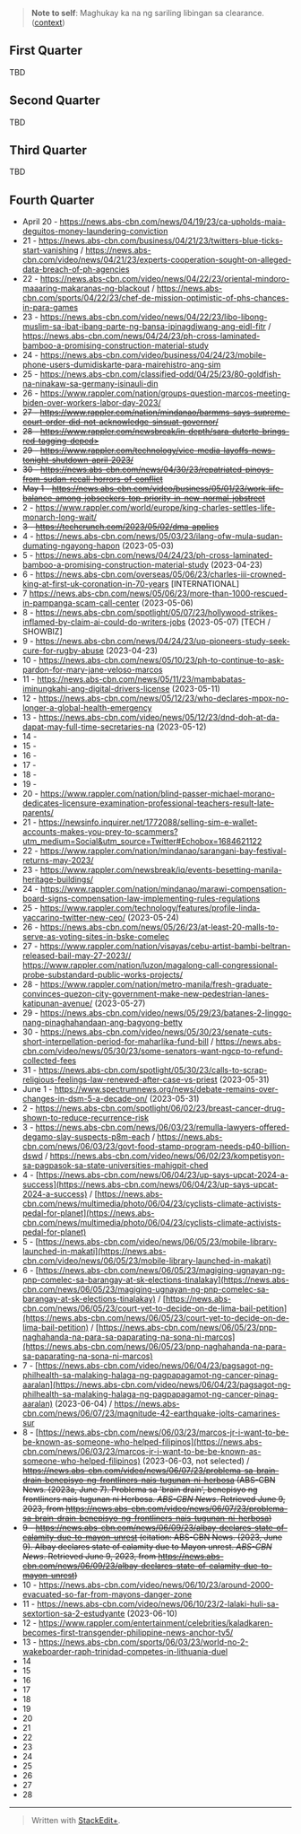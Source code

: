 
> **Note to self**: Maghukay ka na ng sariling libingan sa clearance. ([context](https://go.andreijiroh.eu.org/this-is-my-grave-toh))

## First Quarter

TBD

## Second Quarter

TBD

## Third Quarter

TBD

## Fourth Quarter

- April 20 - https://news.abs-cbn.com/news/04/19/23/ca-upholds-maia-deguitos-money-laundering-conviction
- 21 - https://news.abs-cbn.com/business/04/21/23/twitters-blue-ticks-start-vanishing / https://news.abs-cbn.com/video/news/04/21/23/experts-cooperation-sought-on-alleged-data-breach-of-ph-agencies
- 22 - https://news.abs-cbn.com/video/news/04/22/23/oriental-mindoro-maaaring-makaranas-ng-blackout / https://news.abs-cbn.com/sports/04/22/23/chef-de-mission-optimistic-of-phs-chances-in-para-games
- 23 - https://news.abs-cbn.com/video/news/04/22/23/libo-libong-muslim-sa-ibat-ibang-parte-ng-bansa-ipinagdiwang-ang-eidl-fitr / https://news.abs-cbn.com/news/04/24/23/ph-cross-laminated-bamboo-a-promising-construction-material-study
- 24 - https://news.abs-cbn.com/video/business/04/24/23/mobile-phone-users-dumidiskarte-para-mairehistro-ang-sim
- 25 - https://news.abs-cbn.com/classified-odd/04/25/23/80-goldfish-na-ninakaw-sa-germany-isinauli-din
- 26 - https://www.rappler.com/nation/groups-question-marcos-meeting-biden-over-workers-labor-day-2023/
- ~~27 - <https://www.rappler.com/nation/mindanao/barmms-says-supreme-court-order-did-not-acknowledge-sinsuat-governor/>~~
- ~~28 - https://www.rappler.com/newsbreak/in-depth/sara-duterte-brings-red-tagging-deped>~~
- ~~29 - <https://www.rappler.com/technology/vice-media-layoffs-news-tonight-shutdown-april-2023/>~~
- ~~30 - <https://news.abs-cbn.com/news/04/30/23/repatriated-pinoys-from-sudan-recall-horrors-of-conflict>~~
- ~~May 1 - <https://news.abs-cbn.com/video/business/05/01/23/work-life-balance-among-jobseekers-top-priority-in-new-normal-jobstreet>~~
- 2 - <https://www.rappler.com/world/europe/king-charles-settles-life-monarch-long-wait/>
- ~~3 - <https://techcrunch.com/2023/05/02/dma-applies>~~
- 4 - https://news.abs-cbn.com/news/05/03/23/ilang-ofw-mula-sudan-dumating-ngayong-hapon (2023-05-03)
- 5 - https://news.abs-cbn.com/news/04/24/23/ph-cross-laminated-bamboo-a-promising-construction-material-study (2023-04-23)
- 6 - https://news.abs-cbn.com/overseas/05/06/23/charles-iii-crowned-king-at-first-uk-coronation-in-70-years [INTERNATIONAL]
- 7 https://news.abs-cbn.com/news/05/06/23/more-than-1000-rescued-in-pampanga-scam-call-center (2023-05-06)
- 8 - https://news.abs-cbn.com/spotlight/05/07/23/hollywood-strikes-inflamed-by-claim-ai-could-do-writers-jobs (2023-05-07) [TECH / SHOWBIZ]
- 9 - https://news.abs-cbn.com/news/04/24/23/up-pioneers-study-seek-cure-for-rugby-abuse (2023-04-23)
- 10 - https://news.abs-cbn.com/news/05/10/23/ph-to-continue-to-ask-pardon-for-mary-jane-veloso-marcos
- 11 - https://news.abs-cbn.com/news/05/11/23/mambabatas-iminungkahi-ang-digital-drivers-license (2023-05-11)
- 12 - https://news.abs-cbn.com/news/05/12/23/who-declares-mpox-no-longer-a-global-health-emergency
- 13 - https://news.abs-cbn.com/video/news/05/12/23/dnd-doh-at-da-dapat-may-full-time-secretaries-na (2023-05-12)
- 14 -
- 15 -
- 16 -
- 17 -
- 18 -
- 19 -
- 20 - https://www.rappler.com/nation/blind-passer-michael-morano-dedicates-licensure-examination-professional-teachers-result-late-parents/
- 21 - https://newsinfo.inquirer.net/1772088/selling-sim-e-wallet-accounts-makes-you-prey-to-scammers?utm_medium=Social&utm_source=Twitter#Echobox=1684621122
- 22 - https://www.rappler.com/nation/mindanao/sarangani-bay-festival-returns-may-2023/
- 23 - https://www.rappler.com/newsbreak/iq/events-besetting-manila-heritage-buildings/
- 24 - https://www.rappler.com/nation/mindanao/marawi-compensation-board-signs-compensation-law-implementing-rules-regulations
- 25 - https://www.rappler.com/technology/features/profile-linda-yaccarino-twitter-new-ceo/ (2023-05-24)
- 26 - https://news.abs-cbn.com/news/05/26/23/at-least-20-malls-to-serve-as-voting-sites-in-bske-comelec
- 27 - https://www.rappler.com/nation/visayas/cebu-artist-bambi-beltran-released-bail-may-27-2023// https://www.rappler.com/nation/luzon/magalong-call-congressional-probe-substandard-public-works-projects/
- 28 - https://www.rappler.com/nation/metro-manila/fresh-graduate-convinces-quezon-city-government-make-new-pedestrian-lanes-katipunan-avenue/ (2023-05-27)
- 29 - https://news.abs-cbn.com/video/news/05/29/23/batanes-2-linggo-nang-pinaghahandaan-ang-bagyong-betty
- 30 - https://news.abs-cbn.com/video/news/05/30/23/senate-cuts-short-interpellation-period-for-maharlika-fund-bill / https://news.abs-cbn.com/video/news/05/30/23/some-senators-want-ngcp-to-refund-collected-fees
- 31 - https://news.abs-cbn.com/spotlight/05/30/23/calls-to-scrap-religious-feelings-law-renewed-after-case-vs-priest (2023-05-31)
- June 1 - https://www.spectrumnews.org/news/debate-remains-over-changes-in-dsm-5-a-decade-on/ (2023-05-31)
- 2 - https://news.abs-cbn.com/spotlight/06/02/23/breast-cancer-drug-shown-to-reduce-recurrence-risk
- 3 - https://news.abs-cbn.com/news/06/03/23/remulla-lawyers-offered-degamo-slay-suspects-p8m-each / https://news.abs-cbn.com/news/06/03/23/govt-food-stamp-program-needs-p40-billion-dswd / https://news.abs-cbn.com/video/news/06/02/23/kompetisyon-sa-pagpasok-sa-state-universities-mahigpit-ched
- 4 - [https://news.abs-cbn.com/news/06/04/23/up-says-upcat-2024-a-success](https://news.abs-cbn.com/news/06/04/23/up-says-upcat-2024-a-success) / [https://news.abs-cbn.com/news/multimedia/photo/06/04/23/cyclists-climate-activists-pedal-for-planet](https://news.abs-cbn.com/news/multimedia/photo/06/04/23/cyclists-climate-activists-pedal-for-planet)
- 5 - [https://news.abs-cbn.com/video/news/06/05/23/mobile-library-launched-in-makati](https://news.abs-cbn.com/video/news/06/05/23/mobile-library-launched-in-makati)
- 6 - [https://news.abs-cbn.com/news/06/05/23/magiging-ugnayan-ng-pnp-comelec-sa-barangay-at-sk-elections-tinalakay](https://news.abs-cbn.com/news/06/05/23/magiging-ugnayan-ng-pnp-comelec-sa-barangay-at-sk-elections-tinalakay) / [https://news.abs-cbn.com/news/06/05/23/court-yet-to-decide-on-de-lima-bail-petition](https://news.abs-cbn.com/news/06/05/23/court-yet-to-decide-on-de-lima-bail-petition) / [https://news.abs-cbn.com/news/06/05/23/pnp-naghahanda-na-para-sa-paparating-na-sona-ni-marcos](https://news.abs-cbn.com/news/06/05/23/pnp-naghahanda-na-para-sa-paparating-na-sona-ni-marcos)
- 7 - [https://news.abs-cbn.com/video/news/06/04/23/pagsagot-ng-philhealth-sa-malaking-halaga-ng-pagpapagamot-ng-cancer-pinag-aaralan](https://news.abs-cbn.com/video/news/06/04/23/pagsagot-ng-philhealth-sa-malaking-halaga-ng-pagpapagamot-ng-cancer-pinag-aaralan) (2023-06-04) / https://news.abs-cbn.com/news/06/07/23/magnitude-42-earthquake-jolts-camarines-sur
- 8 - [https://news.abs-cbn.com/news/06/03/23/marcos-jr-i-want-to-be-be-known-as-someone-who-helped-filipinos](https://news.abs-cbn.com/news/06/03/23/marcos-jr-i-want-to-be-be-known-as-someone-who-helped-filipinos) (2023-06-03, not selected) / ~~https://news.abs-cbn.com/video/news/06/07/23/problema-sa-brain-drain-benepisyo-ng-frontliners-nais-tugunan-ni-herbosa (ABS-CBN News. (2023a, June 7). Problema sa 'brain drain', benepisyo ng frontliners nais tugunan ni Herbosa. _ABS-CBN News_. Retrieved June 9, 2023, from https://news.abs-cbn.com/video/news/06/07/23/problema-sa-brain-drain-benepisyo-ng-frontliners-nais-tugunan-ni-herbosa)~~
- ~~9 - https://news.abs-cbn.com/news/06/09/23/albay-declares-state-of-calamity-due-to-mayon-unrest (citation: ABS-CBN News. (2023, June 9). Albay declares state of calamity due to Mayon unrest. _ABS-CBN News_. Retrieved June 9, 2023, from https://news.abs-cbn.com/news/06/09/23/albay-declares-state-of-calamity-due-to-mayon-unrest)~~
- 10 - https://news.abs-cbn.com/video/news/06/10/23/around-2000-evacuated-so-far-from-mayons-danger-zone
- 11 - https://news.abs-cbn.com/video/news/06/10/23/2-lalaki-huli-sa-sextortion-sa-2-estudyante (2023-06-10)
- 12 - https://www.rappler.com/entertainment/celebrities/kaladkaren-becomes-first-transgender-philippine-news-anchor-tv5/
- 13 - https://news.abs-cbn.com/sports/06/03/23/world-no-2-wakeboarder-raph-trinidad-competes-in-lithuania-duel
- 14
- 15
- 16
- 17
- 18
- 19
- 20
- 21
- 22
- 23
- 24
- 25
- 26
- 27
- 28
---
> Written with [StackEdit+](https://stackedit.net/).

<!--stackedit_data:
eyJoaXN0b3J5IjpbMTA5OTE2MjAwNiw3NjUyNDMyOTksNzQ4MD
U1NDU5LC0xNjM3MDg1MzQzLC0xNDY5MDQyMTQ0LDE0NTg3MTgw
MDEsOTQwNDQ0Nzg5XX0=
-->
